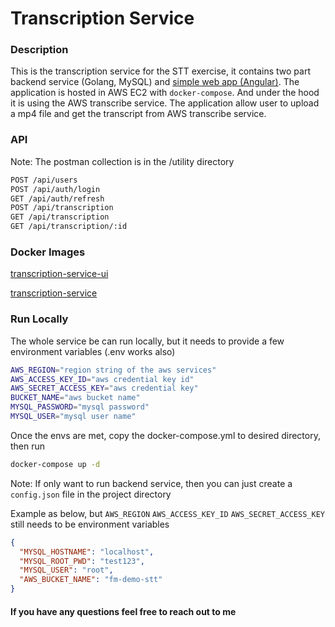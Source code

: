 # Transcription Service
### Description
This is the transcription service for the STT exercise,
it contains two part backend service (Golang, MySQL) and [simple web app (Angular)][l3].
The application is hosted in AWS EC2 with `docker-compose`. 
And under the hood it is using the AWS transcribe service.
The application allow user to upload a mp4 file and get the transcript from AWS transcribe service.

### API
Note: The postman collection is in the /utility directory

```sh
POST /api/users    
POST /api/auth/login
GET /api/auth/refresh  
POST /api/transcription
GET /api/transcription
GET /api/transcription/:id
```

### Docker Images
[transcription-service-ui][l1]

[transcription-service][l2]


[l1]: <https://hub.docker.com/repository/docker/daomaster/transcribe-service-ui>
[l2]: <https://hub.docker.com/repository/docker/daomaster/transcribe-service>
[l3]: <https://github.com/Daomaster/transcribe-service-ui>

### Run Locally
The whole service be can run locally, but it needs to provide a few environment variables (.env works also)
```bash
AWS_REGION="region string of the aws services"
AWS_ACCESS_KEY_ID="aws credential key id"
AWS_SECRET_ACCESS_KEY="aws credential key"
BUCKET_NAME="aws bucket name"
MYSQL_PASSWORD="mysql password"
MYSQL_USER="mysql user name"
```

Once the envs are met, copy the docker-compose.yml to desired directory,
then run
```bash
docker-compose up -d
```

Note: If only want to run backend service, then you can just create a `config.json` file in the project directory

Example as below, but `AWS_REGION` `AWS_ACCESS_KEY_ID` `AWS_SECRET_ACCESS_KEY` still needs to be environment variables
```json
{
  "MYSQL_HOSTNAME": "localhost",
  "MYSQL_ROOT_PWD": "test123",
  "MYSQL_USER": "root",
  "AWS_BUCKET_NAME": "fm-demo-stt"
}
```

#### If you have any questions feel free to reach out to me

